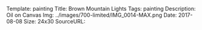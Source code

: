 Template: painting
Title:  Brown Mountain Lights
Tags: painting
Description: Oil on Canvas
Img: ../images/700-limited/IMG_0014-MAX.png
Date: 2017-08-08
Size: 24x30
SourceURL: 
    